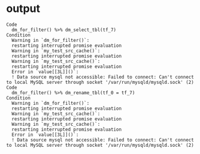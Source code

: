 # output

    Code
      dm_for_filter() %>% dm_select_tbl(tf_7)
    Condition
      Warning in `dm_for_filter()`:
      restarting interrupted promise evaluation
      Warning in `my_test_src_cache()`:
      restarting interrupted promise evaluation
      Warning in `my_test_src_cache()`:
      restarting interrupted promise evaluation
      Error in `value[[3L]]()`:
      ! Data source mysql not accessible: Failed to connect: Can't connect to local MySQL server through socket '/var/run/mysqld/mysqld.sock' (2)
    Code
      dm_for_filter() %>% dm_rename_tbl(tf_0 = tf_7)
    Condition
      Warning in `dm_for_filter()`:
      restarting interrupted promise evaluation
      Warning in `my_test_src_cache()`:
      restarting interrupted promise evaluation
      Warning in `my_test_src_cache()`:
      restarting interrupted promise evaluation
      Error in `value[[3L]]()`:
      ! Data source mysql not accessible: Failed to connect: Can't connect to local MySQL server through socket '/var/run/mysqld/mysqld.sock' (2)

